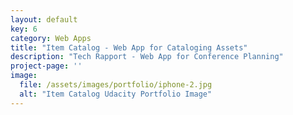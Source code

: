 ```yaml
---
layout: default
key: 6
category: Web Apps
title: "Item Catalog - Web App for Cataloging Assets"
description: "Tech Rapport - Web App for Conference Planning"
project-page: ''
image: 
  file: /assets/images/portfolio/iphone-2.jpg
  alt: "Item Catalog Udacity Portfolio Image"
---
```

